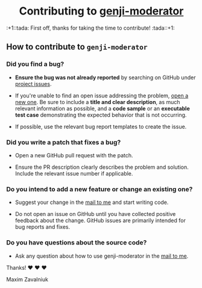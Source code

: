 <h1 align="center">
    Contributing to <a href="https://github.com/mezgoodle/genji-moderator">genji-moderator</a>
</h1>
:+1::tada: First off, thanks for taking the time to contribute! :tada::+1:

## How to contribute to `genji-moderator`

### **Did you find a bug?**

* **Ensure the bug was not already reported** by searching on GitHub under [project issues](https://github.com/mezgoodle/genji-moderator/issues).

* If you're unable to find an open issue addressing the problem, [open a new one](https://github.com/mezgoodle/genji-moderator/issues/new). Be sure to include a **title and clear description**, as much relevant information as possible, and a **code sample** or an **executable test case** demonstrating the expected behavior that is not occurring.

* If possible, use the relevant bug report templates to create the issue.

### **Did you write a patch that fixes a bug?**

* Open a new GitHub pull request with the patch.

* Ensure the PR description clearly describes the problem and solution. Include the relevant issue number if applicable.

### **Do you intend to add a new feature or change an existing one?**

* Suggest your change in the [mail to me](mailto:mezgoodle@gmail.com) and start writing code.

* Do not open an issue on GitHub until you have collected positive feedback about the change. GitHub issues are primarily intended for bug reports and fixes.

### **Do you have questions about the source code?**

* Ask any question about how to use genji-moderator in the [mail to me](mailto:mezgoodle@gmail.com).

Thanks! :heart: :heart: :heart:

Maxim Zavalniuk
